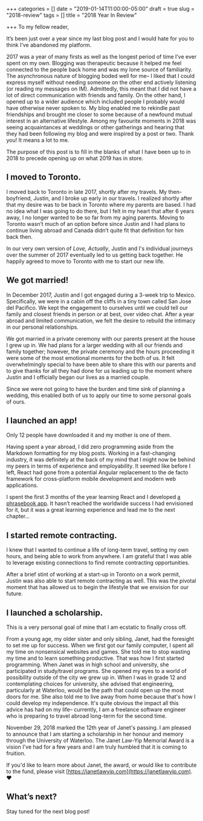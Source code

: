 +++
categories = []
date = "2019-01-14T11:00:00-05:00"
draft = true
slug = "2018-review"
tags = []
title = "2018 Year In Review"

+++
To my fellow reader,

It’s been just over a year since my last blog post and I would hate for you to think I’ve abandoned my platform. 

2017 was a year of many firsts as well as the longest period of time I’ve ever spent on my own. Blogging was therapeutic because it helped me feel connected to the people back home and was my lone source of familiarity. The asynchronous nature of blogging boded well for me– I liked that I could express myself  without needing someone on the other end actively listening (or reading my messages on IM). Admittedly, this meant that I did not have a lot of direct communication with friends and family. On the other hand, I opened up to a wider audience which included people I probably would have otherwise never spoken to. My blog enabled me to rekindle past friendships and brought me closer to some because of a newfound mutual interest in an alternative lifestyle. Among my favourite moments in 2018 was seeing acquaintances at weddings or other gatherings and hearing that they had been following my blog and were inspired by a post or two. Thank you! It means a lot to me.

The purpose of this post is to fill in the blanks of what I have been up to in 2018 to precede opening up on what 2019 has in store.

## I moved to Toronto.

I moved back to Toronto in late 2017, shortly after my travels. My then-boyfriend, Justin, and I broke up early in our travels. I realized shortly after that my desire was to be back in Toronto where my parents are based. I had no idea what I was going to do there, but I felt in my heart that after 6 years away, I no longer wanted to be so far from my aging parents. Moving to Toronto wasn’t much of an option before since Justin and I had plans to continue living abroad and Canada didn’t quite fit that definition for him back then.

In our very own version of _Love, Actually_, Justin and I's individual journeys over the summer of 2017 eventually led to us getting back together. He happily agreed to move to Toronto with me to start our new life.

## We got married!

In December 2017, Justin and I got engaged during a 3-week trip to Mexico. Specifically, we were in a cabin off the cliffs in a tiny town called San Jose del Pacifico. We kept the engagement to ourselves until we could tell our family and closest friends in person or at best, over video chat. After a year abroad and limited communication, we felt the desire to rebuild the intimacy in our personal relationships.

We got married in a private ceremony with our parents present at the house I grew up in. We had plans for a larger wedding with all our friends and family together; however, the private ceremony and the hours proceeding it were some of the most emotional moments for the both of us. It felt overwhelmingly special to have been able to share this with our parents and to give thanks for all they had done for us leading up to the moment where Justin and I officially began our lives as a married couple.

Since we were not going to have the burden and time sink of planning a wedding, this enabled both of us to apply our time to some personal goals of ours.

## I launched an app!

Only 12 people have downloaded it and my mother is one of them.

Having spent a year abroad, I did zero programming aside from the Markdown formatting for my blog posts. Working in a fast-changing industry, it was definitely at the back of my mind that I might now be behind my peers in terms of experience and employability. It seemed like before I left, React had gone from a potential Angular replacement to the de facto framework for cross-platform mobile development and modern web applications.

I spent the first 3 months of the year learning React and I developed [a phrasebook app](https://itunes.apple.com/us/app/elephrase-for-chinese-travel/id1374702389?mt=8). It hasn’t reached the worldwide success I had envisioned for it, but it was a great learning experience and lead me to the next chapter...

## I started remote contracting.

I knew that I wanted to continue a life of long-term travel, setting my own hours, and being able to work from anywhere. I am grateful that I was able to leverage existing connections to find remote contracting opportunities. 

After a brief stint of working at a start-up in Toronto on a work permit, Justin was also able to start remote contracting as well. This was the pivotal moment that has allowed us to begin the lifestyle that we envision for our future.

## I launched a scholarship.

This is a very personal goal of mine that I am ecstatic to finally cross off.

From a young age, my older sister and only sibling, Janet, had the foresight to set me up for success. When we first got our family computer, I spent all my time on nonsensical websites and games. She told me to stop wasting my time and to learn something productive. That was how I first started programming. When Janet was in high school and university, she participated in study/travel programs. She opened my eyes to a world of possibility outside of the city we grew up in. When I was in grade 12 and contemplating choices for university, she advised that engineering, particularly at Waterloo, would be the path that could open up the most doors for me. She also told me to live away from home because that's how I could develop my independence. It's quite obvious the impact all this advice has had on my life– currently, I am a freelance software engineer who is preparing to travel abroad long-term for the second time.

November 29, 2018 marked the 12th year of Janet's passing. I am pleased to announce that I am starting a scholarship in her honour and memory through the University of Waterloo. The Janet Law-Yip Memorial Award is a vision I've had for a few years and I am truly humbled that it is coming to fruition.

If you'd like to learn more about Janet, the award, or would like to contribute to the fund, please visit [https://janetlawyip.com](https://janetlawyip.com). ❤️

## What’s next?

Stay tuned for the next blog post!